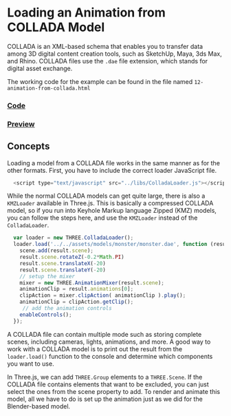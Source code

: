 # Loading an Animation from COLLADA Model

COLLADA is an XML-based schema that enables you to transfer data among 3D digital content creation tools, such as SketchUp, Maya, 3ds Max, and Rhino. COLLADA files use the `.dae` file extension, which stands for digital asset exchange.<br>

The working code for the example can be found in the file named `12-animation-from-collada.html`

<a href="https://github.com/cg2021c/threejs-presentation-diamonds/blob/main/Learn-Three.js-Third-Edition-master/src/chapter-09/12-animation-from-collada.html"><h3>Code</h3></a>
 
 
<a href="https://cg2021c.github.io/threejs-presentation-diamonds/Learn-Three.js-Third-Edition-master/src/chapter-09/12-animation-from-collada.html"><h3>Preview</h3></a>

## Concepts
Loading a model from a COLLADA file works in the same manner as for the other formats. First, you have to include the correct loader JavaScript file.


```js
  <script type="text/javascript" src="../libs/ColladaLoader.js"></script>
```

While the normal COLLADA models can get quite large, there is also a `KMZLoader` available in Three.js. This is basically a compressed COLLADA model, so if you run into Keyhole Markup language Zipped (KMZ) models, you can follow the steps here, and use the `KMZLoader` instead of the `ColladaLoader`.<br>

```js
  var loader = new THREE.ColladaLoader();
  loader.load('../../assets/models/monster/monster.dae', function (result) {
    scene.add(result.scene);
    result.scene.rotateZ(-0.2*Math.PI)
    result.scene.translateX(-20)
    result.scene.translateY(-20)
    // setup the mixer
    mixer = new THREE.AnimationMixer(result.scene);
    animationClip = result.animations[0];
    clipAction = mixer.clipAction( animationClip ).play();
    animationClip = clipAction.getClip();
     // add the animation controls
    enableControls();
  });
```

A COLLADA file can contain multiple mode such as storing complete scenes, including cameras, lights, animations, and more. A good way to work with a COLLADA model is to print out the result from the `loader.load()` function to the console and determine which components you want to use.<br>

In Three.js, we can add `THREE.Group` elements to a `THREE.Scene`. If the COLLADA file contains elements that want to be excluded, you can just select the ones from the scene property to add. To render and animate this model, all we have to do is set up the animation just as we did for the Blender-based model.
